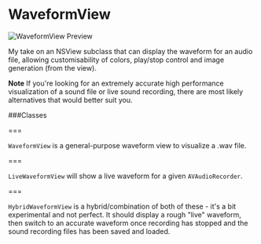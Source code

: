 WaveformView
============
![WaveformView Preview](https://github.com/sebj/WaveformView/blob/master/Preview.png?raw=true)

My take on an NSView subclass that can display the waveform for an audio file, allowing customisability of colors, play/stop control and image generation (from the view).

**Note**
If you're looking for an extremely accurate high performance visualization of a sound file or live sound recording, there are most likely alternatives that would better suit you.

###Classes

===

```WaveformView``` is a general-purpose waveform view to visualize a .wav file.

===

```LiveWaveformView``` will show a live waveform for a given ```AVAudioRecorder```.

===

```HybridWaveformView``` is a hybrid/combination of both of these - it's a bit experimental and not perfect. It should display a rough "live" waveform, then switch to an accurate waveform once recording has stopped and the sound recording files has been saved and loaded.